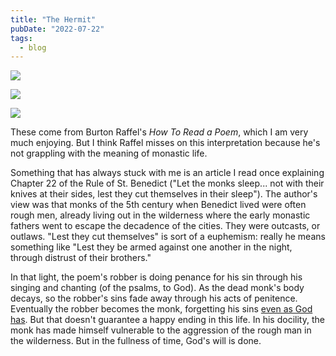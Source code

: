 ```yaml
---
title: "The Hermit"
pubDate: "2022-07-22"
tags:
  - blog
---
```


![](/assets/images/img_8685.jpg)

![](/assets/images/img_8686.jpg)

![](/assets/images/img_8687.jpg)

These come from Burton Raffel's _How To Read a Poem_, which I am very much enjoying. But I think Raffel misses on this
interpretation because he's not grappling with the meaning of monastic life.

Something that has always stuck with me is an article I read once explaining Chapter 22 of the Rule of St. Benedict ("Let the monks
sleep... not with their knives at their sides, lest they cut themselves in their sleep"). The author's view was that
monks of the 5th century when Benedict lived were often rough men, already living out in the wilderness where the early
monastic fathers went to escape the decadence of the cities. They were outcasts, or outlaws. "Lest they cut themselves"
is sort of a euphemism: really he means something like "Lest they be armed against one another in the night, through
distrust of their brothers."

In that light, the poem's robber is doing penance for his sin through his singing and chanting (of the psalms, to God).
As the dead monk's body decays, so the robber's sins fade away through his acts of penitence. Eventually the robber
becomes the monk, forgetting his sins [even as God has](https://www.kingjamesbibleonline.org/Micah-7-19/). But that
doesn't guarantee a happy ending in this life. In his docility, the monk has made himself vulnerable to the aggression
of the rough man in the wilderness. But in the fullness of time, God's will is done.
